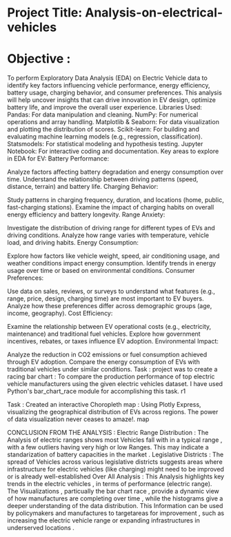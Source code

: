# Project Title: Analysis-on-electrical-vehicles

# Objective :
To perform Exploratory Data Analysis (EDA) on Electric Vehicle data to identify key factors influencing vehicle performance, energy efficiency, battery usage, charging behavior, and consumer preferences.
This analysis will help uncover insights that can drive innovation in EV design, optimize battery life, and improve the overall user experience.
Libraries Used:
Pandas: For data manipulation and cleaning.
NumPy: For numerical operations and array handling.
Matplotlib & Seaborn: For data visualization and plotting the distribution of scores.
Scikit-learn: For building and evaluating machine learning models (e.g., regression, classification).
Statsmodels: For statistical modeling and hypothesis testing.
Jupyter Notebook: For interactive coding and documentation.
Key areas to explore in EDA for EV:
Battery Performance:

Analyze factors affecting battery degradation and energy consumption over time.
Understand the relationship between driving patterns (speed, distance, terrain) and battery life.
Charging Behavior:

Study patterns in charging frequency, duration, and locations (home, public, fast-charging stations).
Examine the impact of charging habits on overall energy efficiency and battery longevity.
Range Anxiety:

Investigate the distribution of driving range for different types of EVs and driving conditions.
Analyze how range varies with temperature, vehicle load, and driving habits.
Energy Consumption:

Explore how factors like vehicle weight, speed, air conditioning usage, and weather conditions impact energy consumption.
Identify trends in energy usage over time or based on environmental conditions.
Consumer Preferences:

Use data on sales, reviews, or surveys to understand what features (e.g., range, price, design, charging time) are most important to EV buyers.
Analyze how these preferences differ across demographic groups (age, income, geography).
Cost Efficiency:

Examine the relationship between EV operational costs (e.g., electricity, maintenance) and traditional fuel vehicles.
Explore how government incentives, rebates, or taxes influence EV adoption.
Environmental Impact:

Analyze the reduction in CO2 emissions or fuel consumption achieved through EV adoption.
Compare the energy consumption of EVs with traditional vehicles under similar conditions.
Task : project was to create a racing bar chart :
To compare the production performance of top electric vehicle manufacturers using the given electric vehicles dataset. I have used Python's bar_chart_race module for accomplishing this task.
r1

Task : Created an interactive Choropleth map :
Using Plotly Express, visualizing the geographical distribution of EVs across regions. The power of data visualization never ceases to amaze!.
map

CONCLUSION FROM THE ANALYSIS :
Electric Range Distribution :
The Analysis of electric ranges shows most Vehicles fall with in a typical range , with a few outliers having very high or low Ranges.
This may indicate a standarization of battery capacities in the market .
Legislative Districts :
The spread of Vehicles across various legislative districts suggests areas where infrastructure for electric vehicles (like charging) might need to be improved or is already well-established
Over All Analysis :
This Analysis highlights key trends in the electric vehicles , in terms of performance (electric range).
The Visualizations , particually the bar chart race , provide a dynamic view of how manufactures are completing over time , while the histograms give a deeper understanding of the data distribution.
This Information can be used by policymakers and manufactures to targetareas for improvement , such as increasing the electric vehicle range or expanding infrastructures in underserved locations .
